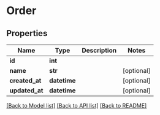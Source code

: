# Order

## Properties
Name | Type | Description | Notes
------------ | ------------- | ------------- | -------------
**id** | **int** |  | 
**name** | **str** |  | [optional] 
**created_at** | **datetime** |  | [optional] 
**updated_at** | **datetime** |  | [optional] 

[[Back to Model list]](../README.md#documentation-for-models) [[Back to API list]](../README.md#documentation-for-api-endpoints) [[Back to README]](../README.md)



